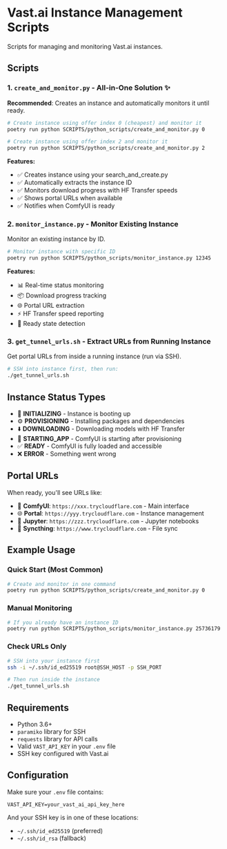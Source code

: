 # Vast.ai Instance Management Scripts

Scripts for managing and monitoring Vast.ai instances.

## Scripts

### 1. `create_and_monitor.py` - All-in-One Solution ✨
**Recommended**: Creates an instance and automatically monitors it until ready.

```bash
# Create instance using offer index 0 (cheapest) and monitor it
poetry run python SCRIPTS/python_scripts/create_and_monitor.py 0

# Create instance using offer index 2 and monitor it  
poetry run python SCRIPTS/python_scripts/create_and_monitor.py 2
```

**Features:**
- ✅ Creates instance using your search_and_create.py
- ✅ Automatically extracts the instance ID
- ✅ Monitors download progress with HF Transfer speeds
- ✅ Shows portal URLs when available
- ✅ Notifies when ComfyUI is ready

### 2. `monitor_instance.py` - Monitor Existing Instance
Monitor an existing instance by ID.

```bash
# Monitor instance with specific ID
poetry run python SCRIPTS/python_scripts/monitor_instance.py 12345
```

**Features:**
- 📊 Real-time status monitoring
- 📦 Download progress tracking
- 🌐 Portal URL extraction
- ⚡ HF Transfer speed reporting
- 🎯 Ready state detection

### 3. `get_tunnel_urls.sh` - Extract URLs from Running Instance
Get portal URLs from inside a running instance (run via SSH).

```bash
# SSH into instance first, then run:
./get_tunnel_urls.sh
```

## Instance Status Types

- 🔄 **INITIALIZING** - Instance is booting up
- ⚙️ **PROVISIONING** - Installing packages and dependencies  
- ⬇️ **DOWNLOADING** - Downloading models with HF Transfer
- 🚀 **STARTING_APP** - ComfyUI is starting after provisioning
- ✅ **READY** - ComfyUI is fully loaded and accessible
- ❌ **ERROR** - Something went wrong

## Portal URLs

When ready, you'll see URLs like:
- 🎨 **ComfyUI**: `https://xxx.trycloudflare.com` - Main interface
- 🌐 **Portal**: `https://yyy.trycloudflare.com` - Instance management  
- 📓 **Jupyter**: `https://zzz.trycloudflare.com` - Jupyter notebooks
- 🔄 **Syncthing**: `https://www.trycloudflare.com` - File sync

## Example Usage

### Quick Start (Most Common)
```bash
# Create and monitor in one command
poetry run python SCRIPTS/python_scripts/create_and_monitor.py 0
```

### Manual Monitoring  
```bash
# If you already have an instance ID
poetry run python SCRIPTS/python_scripts/monitor_instance.py 25736179
```

### Check URLs Only
```bash
# SSH into your instance first
ssh -i ~/.ssh/id_ed25519 root@SSH_HOST -p SSH_PORT

# Then run inside the instance
./get_tunnel_urls.sh
```

## Requirements

- Python 3.6+
- `paramiko` library for SSH
- `requests` library for API calls
- Valid `VAST_API_KEY` in your `.env` file
- SSH key configured with Vast.ai

## Configuration

Make sure your `.env` file contains:
```
VAST_API_KEY=your_vast_ai_api_key_here
```

And your SSH key is in one of these locations:
- `~/.ssh/id_ed25519` (preferred)
- `~/.ssh/id_rsa` (fallback)